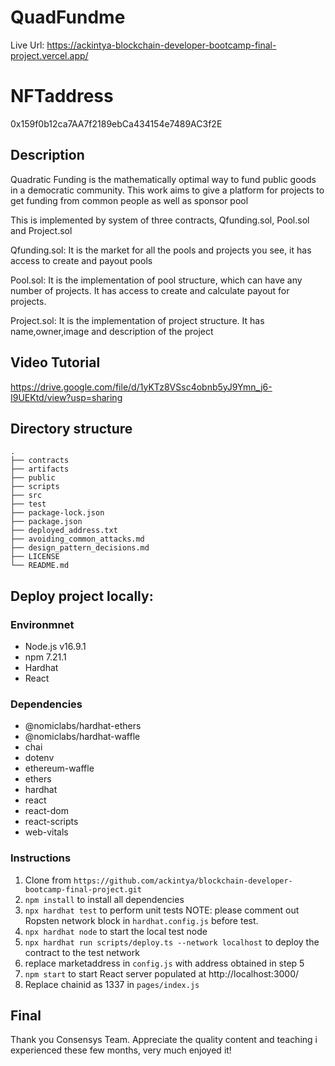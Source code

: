 # QuadFundme
Live Url: https://ackintya-blockchain-developer-bootcamp-final-project.vercel.app/

# NFTaddress
0x159f0b12ca7AA7f2189ebCa434154e7489AC3f2E

## Description
Quadratic Funding is the mathematically optimal way to fund public goods in a democratic community.
This work aims to give a platform for projects to get funding from common people as well as sponsor pool 

This is implemented by system of three contracts, Qfunding.sol, Pool.sol and Project.sol

Qfunding.sol: It is the market for all the pools and projects you see, it has access to create and payout pools 

Pool.sol: It is the implementation of pool structure, which can have any number of projects. It has access to create and calculate payout for projects.

Project.sol: It is the implementation of project structure. It has name,owner,image and description of the project 

## Video Tutorial
https://drive.google.com/file/d/1yKTz8VSsc4obnb5yJ9Ymn_j6-I9UEKtd/view?usp=sharing

## Directory structure

    .
    ├── contracts
    ├── artifacts
    ├── public
    ├── scripts
    ├── src
    ├── test
    ├── package-lock.json
    ├── package.json
    ├── deployed_address.txt
    ├── avoiding_common_attacks.md
    ├── design_pattern_decisions.md
    ├── LICENSE
    └── README.md


## Deploy project locally:

### Environmnet

- Node.js v16.9.1
- npm 7.21.1
- Hardhat
- React

### Dependencies

- @nomiclabs/hardhat-ethers
- @nomiclabs/hardhat-waffle
- chai
- dotenv
- ethereum-waffle
- ethers
- hardhat
- react
- react-dom
- react-scripts
- web-vitals

### Instructions

1. Clone from `https://github.com/ackintya/blockchain-developer-bootcamp-final-project.git`
2. `npm install` to install all dependencies
3. `npx hardhat test` to perform unit tests
   NOTE: please comment out Ropsten network block in `hardhat.config.js` before test.
4. `npx hardhat node` to start the local test node
5. `npx hardhat run scripts/deploy.ts --network localhost` to deploy the contract to the test network
6.  replace marketaddress in `config.js` with address obtained in step 5
7. `npm start` to start React server populated at http://localhost:3000/
8.  Replace chainid as 1337 in `pages/index.js`

## Final
Thank you Consensys Team. Appreciate the quality content and teaching i experienced these few months, very much enjoyed it!
